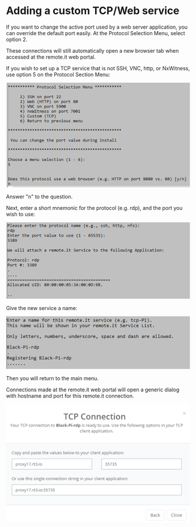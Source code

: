 # Adding a custom TCP/Web service

If you want to change the active port used by a web server application, you can override the default port easily.  At the Protocol Selection Menu, select option 2.  

These connections will still automatically open a new browser tab when accessed at the remote.it web portal.

If you wish to set up a TCP service that is not SSH, VNC, http, or NxWitness, use option 5 on the Protocol Section Menu:

![](../.gitbook/assets/image%20%2860%29.png)

Answer "n" to the question.   

Next, enter a short mnemonic for the protocol \(e.g. rdp\), and the port you wish to use:

![](../.gitbook/assets/image%20%2863%29.png)

Give the new service a name:

![](../.gitbook/assets/image%20%2842%29.png)

Then you will return to the main menu.

Connections made at the remote.it web portal will open a generic dialog with hostname and port for this remote.it connection. 

![](../.gitbook/assets/image%20%2841%29.png)

